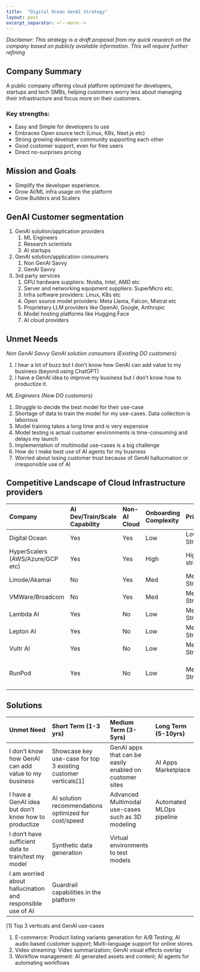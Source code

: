 ```yaml
---
title:  "Digital Ocean GenAI Strategy"
layout: post
excerpt_separator: <!--more-->
---
```


*Disclaimer: This strategy is a draft proposal from my quick research on the company based on publicly available information. This will require further refining*

## Company Summary
A public company offering cloud platform optimized for developers, startups and tech SMBs, helping customers worry less about managing their infrastructure and focus more
on their customers.
<!--more-->
### Key strengths: 
- Easy and Simple for developers to use
- Embraces Open source tech (Linux, K8s, Next.js etc)
- Strong growing developer community supporting each other
- Good customer support, even for free users
- Direct no-surprises pricing

## Mission and Goals
- Simplify the developer experience. 
- Grow AI/ML infra usage on the platform 
- Grow Builders and Scalers

## GenAI Customer segmentation
1. GenAI solution/application providers
   1. ML Engineers
   2. Research scientists
   3. AI startups
2. GenAI solution/application consumers
   1. Non GenAI Savvy 
   2. GenAI Savvy
3. 3rd party services
   1. GPU hardware suppliers: Nvidia, Intel, AMD etc
   2. Server and networking equipment suppliers: SuperMicro etc.
   3. Infra software providers: Linux, K8s etc
   4. Open source model providers: Meta Llama, Falcon, Mistral etc
   6. Proprietary LLM providers like OpenAI, Google, Anthropic
   5. Model hosting platforms like Hugging Face
   7. AI cloud providers
   
## Unmet Needs
*Non GenAI Savvy GenAI solution consumers (Existing DO customers)*
  1. I hear a lot of buzz but I don’t know how GenAI can add value to my business (beyond using ChatGPT)
  2. I have a GenAI idea to improve my business but I don’t know how to productize it.

*ML Engineers (New DO customers)*
  1. Struggle to decide the best model for their use-case
  2. Shortage of data to train the model for my use-cases. Data collection is laborious
  3. Model training takes a long time and is very expensive
  4. Model testing is actual customer environments is time-consuming and delays my launch
  5. Implementation of multimodal use-cases is a big challenge
  6. How do I make best use of AI agents for my business
  7. Worried about losing customer trust because of GenAI hallucination or irresponsible use of AI

## Competitive Landscape of Cloud Infrastructure providers
| Company                          | AI Dev/Train/Scale Capability | Non-AI Cloud | Onboarding Complexity | Pricing                   | Specialize in |
|:---------------------------------|:------------------------------|:-------------|:----------------------|:--------------------------|:----------|
| Digital Ocean                    | Yes                           | Yes          | Low                   | Low, Straightforward      | Developers/Startups  |
| HyperScalers (AWS/Azure/GCP etc) | Yes                           | Yes          | High                  | Higher, Not straightfwd   | Enterprise class     |
| Linode/Akamai                    | No                            | Yes          | Med                   | Medium, Straightforward   | Enterprises class    |
| VMWare/Broadcom                  | No                            | Yes          | Med                   | Medium, Straightforward   | Private cloud Solutions  |
| Lambda AI                        | Yes                           | No           | Low                   | Medium, Straightforward   | On-prem pre-loaded servers, VMs |
| Lepton AI                        | Yes                           | No           | Low                   | Medium, Straightforward   | NA |
| Vultr AI                         | Yes                           | No           | Low                   | Medium, Straightforward   | AMD partner |
| RunPod                           | Yes                           | No           | Low                   | Medium, Straightforward   | AI Dev/train/Scale, On-demand GPUs, Serverless APIs for inference |


## Solutions
| Unmet Need | Short Term (1-3 yrs) | Medium Term (3-5yrs) | Long Term (5-10yrs) |
|:-----------|:---------------------|:---------------------|:--------------------|
| I don’t know how GenAI can add value to my business  | Showcase key use-case for top 3 existing customer verticals[1] | GenAI apps that can be easily enabled on customer sites | AI Apps Marketplace |
| I have a GenAI idea but don’t know how to productize | AI solution recommendations optimized for cost/speed           | Advanced Multimodal use-cases such as 3D modeling       | Automated MLOps pipeline |
| I don’t have sufficient data to train/test my model  | Synthetic data generation                                      | Virtual environments to test models | |
| I am worried about hallucination and  responsible use of AI | Guardrail capabilities in the platform                  |                                     | |

 [1] Top 3 verticals and GenAI use-cases
  1. E-commerce: Product listing variants generation for A/B Testing; AI audio based customer support; Multi-language support for online stores
  2. Video streaming: Video summarization; GenAI visual effects overlay
  3. Workflow management: AI generated assets and content; AI agents for automating workflows
